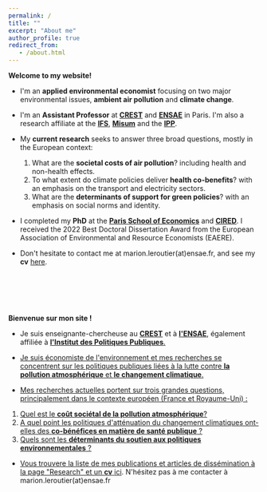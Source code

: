 ```yaml
---
permalink: /
title: ""
excerpt: "About me"
author_profile: true
redirect_from: 
   - /about.html
---
```


__Welcome to my website!__


* I'm an __applied environmental economist__ focusing on two major environmental issues, __ambient air pollution__ and __climate change__.

* I'm an __Assistant Professor__ at <a href="https://crest.science/about-2/">__CREST__</a> and <a href="https://www.ensae.fr/en">__ENSAE__</a> in Paris.  I'm also a research affiliate at the <a href="https://ifs.org.uk/">__IFS__</a>, <a href="https://www.hhs.se/misum">__Misum__</a> and the <a href="https://www.ipp.eu/en/">__IPP__</a>.

* My __current research__ seeks to answer three broad questions, mostly in the European context:  
  1. What are the __societal costs of air pollution__? including health and non-health effects.  
  2. To what extent do climate policies deliver __health co-benefits__? with an emphasis on the transport and electricity sectors.
  3. What are the __determinants of support for green policies__? with an emphasis on social norms and identity.

* I completed my __PhD__ at the <a href="https://www.parisschoolofeconomics.eu/en/">__Paris School of Economics__</a> and <a href="https://www.centre-cired.fr/en/">__CIRED__</a>. I received the 2022 Best Doctoral Dissertation Award from the European Association of Environmental and Resource Economists (EAERE).
 
* Don't hesitate to contact me at marion.leroutier(at)ensae.fr, and see my __cv__ <a href="http://marionleroutier.github.io/files/Leroutier_cv_EN.pdf">here</a>.


<br><br><br><br>




__Bienvenue sur mon site !__


* Je suis enseignante-chercheuse au <a href="https://crest.science/about-2/">__CREST__</a> et à <a href="https://www.ensae.fr/en">__l'ENSAE__</a>, également affiliée à <a href="https://www.ipp.eu">__l'Institut des Politiques Publiques__.
  
* Je suis économiste de l'environnement et mes recherches se concentrent sur les politiques publiques liées à la lutte contre __la pollution atmosphérique__ et __le changement climatique__.

*  Mes recherches actuelles portent sur trois grandes questions, principalement dans le contexte européen (France et Royaume-Uni) :  
  1. Quel est le __coût sociétal de la pollution atmosphérique__?   
  2. A quel point les politiques d'atténuation du changement climatiques ont-elles des __co-bénéfices en matière de santé publique__ ?
  3. Quels sont les __déterminants du soutien aux politiques environnementales__ ?
   
* Vous trouvere la liste de mes publications et articles de dissémination à la page "Research" et un __cv__ <a href="http://marionleroutier.github.io/files/Leroutier_cv_EN.pdf">ici</a>. N'hésitez pas à me contacter à marion.leroutier(at)ensae.fr  


  

